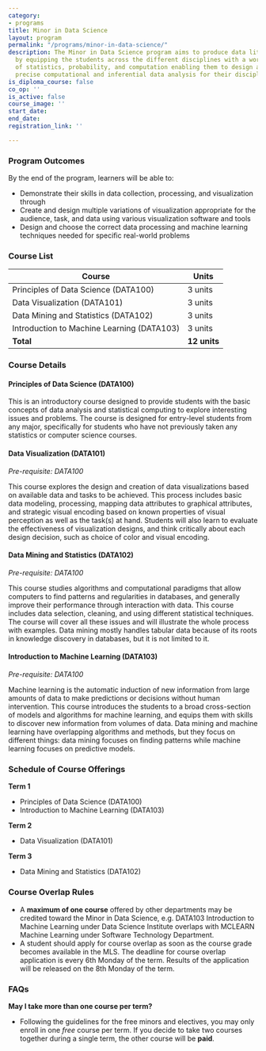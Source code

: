 ```yaml
---
category:
- programs
title: Minor in Data Science
layout: program
permalink: "/programs/minor-in-data-science/"
description: The Minor in Data Science program aims to produce data literate graduates
  by equipping the students across the different disciplines with a working knowledge
  of statistics, probability, and computation enabling them to design and execute
  precise computational and inferential data analysis for their discipline.
is_diploma_course: false
co_op: ''
is_active: false
course_image: ''
start_date: 
end_date: 
registration_link: ''

---
```

### Program Outcomes

By the end of the program, learners will be able to:

* Demonstrate their skills in data collection, processing, and visualization through
* Create and design multiple variations of visualization appropriate for the audience, task, and data using various visualization software and tools
* Design and choose the correct data processing and machine learning techniques needed for specific real-world problems

### Course List

| Course | Units |
| --- | --- |
| Principles of Data Science (DATA100) | 3 units |
| Data Visualization (DATA101) | 3 units |
| Data Mining and Statistics (DATA102) | 3 units |
| Introduction to Machine Learning (DATA103) | 3 units |
| **Total** | **12 units** |

### Course Details

#### Principles of Data Science (DATA100)

This is an introductory course designed to provide students with the basic concepts of data analysis and statistical computing to explore interesting issues and problems. The course is designed for entry-level students from any major, specifically for students who have not previously taken any statistics or computer science courses.

#### Data Visualization (DATA101)

_Pre-requisite: DATA100_

This course explores the design and creation of data visualizations based on available data and tasks to be achieved. This process includes basic data modeling, processing, mapping data attributes to graphical attributes, and strategic visual encoding based on known properties of visual perception as well as the task(s) at hand. Students will also learn to evaluate the effectiveness of visualization designs, and think critically about each design decision, such as choice of color and visual encoding.

#### Data Mining and Statistics (DATA102)

_Pre-requisite: DATA100_

This course studies algorithms and computational paradigms that allow computers to find patterns and regularities in databases, and generally improve their performance through interaction with data. This course includes data selection, cleaning, and using different statistical techniques. The course will cover all these issues and will illustrate the whole process with examples. Data mining mostly handles tabular data because of its roots in knowledge discovery in databases, but it is not limited to it.

#### Introduction to Machine Learning (DATA103)

_Pre-requisite: DATA100_

Machine learning is the automatic induction of new information from large amounts of data to make predictions or decisions without human intervention. This course introduces the students to a broad cross-section of models and algorithms for machine learning, and equips them with skills to discover new information from volumes of data. Data mining and machine learning have overlapping algorithms and methods, but they focus on different things: data mining focuses on finding patterns while machine learning focuses on predictive models.

### Schedule of Course Offerings

**Term 1**

* Principles of Data Science (DATA100)
* Introduction to Machine Learning (DATA103)

**Term 2**

* Data Visualization (DATA101)

**Term 3**

* Data Mining and Statistics (DATA102)

### Course Overlap Rules

* A **maximum of one course** offered by other departments may be credited toward the Minor in Data Science, e.g. DATA103 Introduction to Machine Learning under Data Science Institute overlaps with MCLEARN Machine Learning under Software Technology Department.
* A student should apply for course overlap as soon as the course grade becomes available in the MLS. The deadline for course overlap application is every 6th Monday of the term. Results of the application will be released on the 8th Monday of the term.

### FAQs

**May I take more than one course per term?**

* Following the guidelines for the free minors and electives, you may only enroll in one _free_ course per term. If you decide to take two courses together during a single term, the other course will be **paid**.